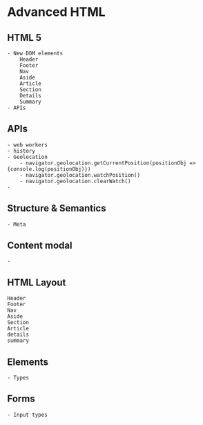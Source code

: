 # Advanced HTML

## HTML 5
	- New DOM elements
        Header
        Footer
        Nav
        Aside
        Article
        Section
        Details
        Summary
	- APIs

## APIs
    - web workers
    - history
    - Geolocation
        - navigator.geolocation.getCurrentPosition(positionObj => {console.log(positionObj)})
        - navigator.geolocation.watchPosition()
        - navigator.geolocation.clearWatch()
    - 

## Structure & Semantics
	- Meta

## Content modal
    - 

## HTML Layout
    Header
    Footer
    Nav
    Aside
    Section
    Article
    details
    summary

## Elements
	- Types

## Forms
	- Input types
